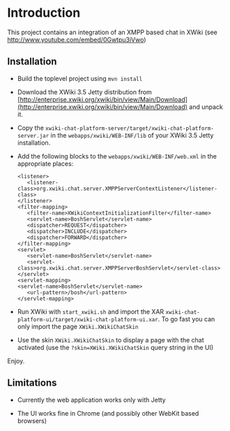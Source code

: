 Introduction
============

This project contains an integration of an XMPP based chat in XWiki (see http://www.youtube.com/embed/0Gwtpu3iVwo)

Installation
------------

* Build the toplevel project using `mvn install`

* Download the XWiki 3.5 Jetty distribution from [http://enterprise.xwiki.org/xwiki/bin/view/Main/Download](http://enterprise.xwiki.org/xwiki/bin/view/Main/Download) and unpack it.

* Copy the `xwiki-chat-platform-server/target/xwiki-chat-platform-server.jar` in the `webapps/xwiki/WEB-INF/lib` of your XWiki 3.5 Jetty installation.

* Add the following blocks to the `webapps/xwiki/WEB-INF/web.xml` in the appropriate places:

	`<listener>`<br/>
	`	<listener-class>org.xwiki.chat.server.XMPPServerContextListener</listener-class>`<br/>
	`</listener>`<br/>
	`<filter-mapping>`<br/>
	`	<filter-name>XWikiContextInitializationFilter</filter-name>`<br/>
	`	<servlet-name>BoshServlet</servlet-name>`<br/>
	`	<dispatcher>REQUEST</dispatcher>`<br/>
	`	<dispatcher>INCLUDE</dispatcher>`<br/>
	`	<dispatcher>FORWARD</dispatcher>`<br/>
	`</filter-mapping>`<br/>
	`<servlet>`<br/>
	`	<servlet-name>BoshServlet</servlet-name>`<br/>
	`	<servlet-class>org.xwiki.chat.server.XMPPServerBoshServlet</servlet-class>`<br/>
	`</servlet>`<br/>
	`<servlet-mapping>`<br/>
	`<servlet-name>BoshServlet</servlet-name>`<br/>
	`	<url-pattern>/bosh</url-pattern>`<br/>
	`</servlet-mapping>`<br/>

* Run XWiki with `start_xwiki.sh` and import the XAR `xwiki-chat-platform-ui/target/xwiki-chat-platform-ui.xar`. To go fast you can only import the page `XWiki.XWikiChatSkin`

* Use the skin `XWiki.XWikiChatSkin` to display a page with the chat activated (use the `?skin=XWiki.XWikiChatSkin` query string in the UI)

Enjoy.

Limitations
-----------

* Currently the web application works only with Jetty

* The UI works fine in Chrome (and possibly other WebKit based browsers)
